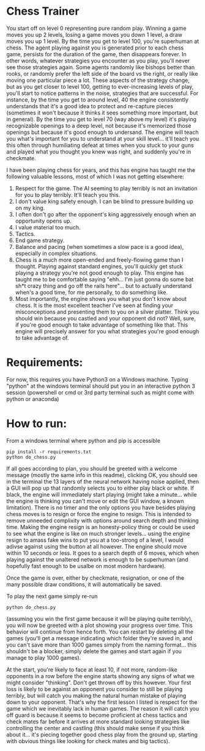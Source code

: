 # Chess Trainer 

You start off on level 0 representing pure random play. Winning a game moves you up 2 levels, losing a game moves you down 1 level, a draw moves you up 1 level. By the time you get to level 100, you're superhuman at chess. The agent playing against you is generated prior to each chess game, persists for the duration of the game, then disappears forever. In other words, whatever strategies you encounter as you play, you'll never see those strategies again. Some agents randomly like bishops better than rooks, or randomly prefer the left side of the board vs the right, or really like moving one particular piece a lot. These aspects of the strategy change, but as you get closer to level 100, getting to ever-increasing levels of play, you'll start to notice patterns in the noise, strategies that are successful. For instance, by the time you get to around level, 40 the engine consistently understands that it's a good idea to protect and re-capture pieces (sometimes it won't because it thinks it sees something more important, but in general). By the time you get to level 70 (way above my level) it's playing recognizable openings to a deep level, not because it's memorized those openings but because it's good enough to undersand. The engine will teach you what's important for you to understand at your skill level... it'll teach you this often through humiliating defeat at times when you stuck to your guns and played what you thought you knew was right, and suddenly you're in checkmate. 

I have been playing chess for years, and this has engine has taught me the following valuable lessons, most of which I was not getting elsewhere:
1. Respect for the game. The AI seeming to play terribly is not an invitation for you to play terribly. It'll teach you this.
1. I don't value king safety enough. I can be blind to pressure building up on my king.
1. I often don't go after the opponent's king aggressively enough when an opportunity opens up.
1. I value material too much.
1. Tactics.
1. End game strategy.
1. Balance and pacing (when sometimes a slow pace is a good idea), especially in complex situations.
1. Chess is a much more open-ended and freely-flowing game than I thought. Playing against standard engines, you'll quickly get stuck playing a strategy you're not good enough to play. This engine has taught me to be comfortable saying "ehh... I'm just gonna do some bat sh*t crazy thing and go off the rails here"... but to actually understand when's a good time, for me personally, to do something like.
1. Most importantly, the engine shows you what you don't know about chess. It is the most excellent teacher I've seen at finding your misconceptions and presenting them to you on a silver platter. Think you should win because you castled and your opponent did not? Well, sure, if you're good enough to take advantage of something like that. This engine will precisely answer for you what strategies you're good enough to take advantage of.


# Requirements: 

For now, this requires you have Python3 on a Windows machine. Typing "python" at the windows terminal should put you in an interactive python 3 session (powershell or cmd or 3rd party terminal such as might come with python or anaconda)

# How to run:
From a windows terminal where python and pip is accessible
```
pip install -r requirements.txt
python do_chess.py
```
If all goes according to plan, you should be greeted with a welcome message (mostly the same info in this readme), clicking OK, you should see in the terminal the 13 layers of the neural network having noise applied, then a GUI will pop up that randomly selects you to either play black or white. If black, the engine will immediately start playing (might take a minute... while the engine is thinking you can't move or edit the GUI window, a known limitation). There is no timer and the only options you have besides playing chess moves is to resign or force the engine to resign. This is intended to remove unneeded complixity with options around search depth and thinking time. Making the engine resign is an honesty-policy thing or could be used to see what the engine is like on much stronger levels... using the engine resign to amass fake wins to put you at a too-strong of a level, I would adivse against using the button at all however. The engine should move within 10 seconds or less. It goes to a search depth of 6 moves, which when playing against the unaltered network is enough to be superhuman (and hopefully fast enough to be usalbe on most modern hardware).

Once the game is over, either by checkmate, resignation, or one of the many possible draw conditions, it will automatically be saved. 

To play the next game simply re-run 
```
python do_chess.py
```

(assuming you win the first game because it will be playing quite terribly), you will now be greeted with a plot showing your progress over time. This behavior will continue from hence forth. You can restart by deleting all the games (you'll get a message indicating which folder they're saved in, and you can't save more than 1000 games simply from the naming format... this shouldn't be a blocker, simply delete the games and start again if you manage to play 1000 games). 

At the start, you're likely to face at least 10, if not more, random-like opponents in a row before the engine starts showing any signs of what we might consider "thinking". Don't get thrown off by this however. Your first loss is likely to be against an opponent you consider to still be playing terribly, but will catch you making the natural human mistake of playing down to your opponent. That's why the first lesson I listed is respect for the game which we inevitably lack in human games. The reason it will catch you off guard is because it seems to become proficient at chess tactics and check mates far before it arrives at more standard looking strategies like controlling the center and castling (this should make sense if you think about it... it's piecing together good chess play from the ground up, starting with obvious things like looking for check mates and big tactics).
